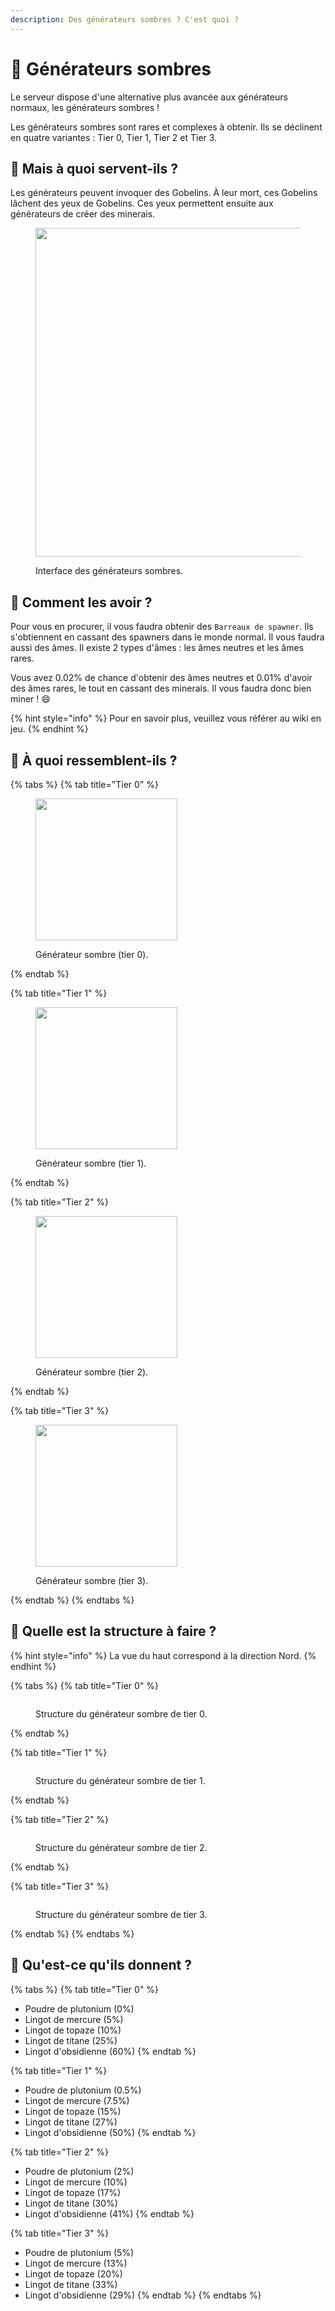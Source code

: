 ```yaml
---
description: Des générateurs sombres ? C'est quoi ?
---
```


# 👾 Générateurs sombres

Le serveur dispose d'une alternative plus avancée aux générateurs normaux, les générateurs sombres !

Les générateurs sombres sont rares et complexes à obtenir. Ils se déclinent en quatre variantes : Tier 0, Tier 1, Tier 2 et Tier 3.&#x20;



## 🤔 Mais à quoi servent-ils ?

Les générateurs peuvent invoquer des Gobelins. À leur mort, ces Gobelins lâchent des yeux de Gobelins. Ces yeux permettent ensuite aux générateurs de créer des minerais.

<figure><img src="../../.gitbook/assets/TaqLnDgvt9.png" alt="" width="526"><figcaption><p>Interface des générateurs sombres.</p></figcaption></figure>



## 🤔 Comment les avoir ?

Pour vous en procurer, il vous faudra obtenir des `Barreaux de spawner`. Ils s'obtiennent en cassant des spawners dans le monde normal. Il vous faudra aussi des âmes. Il existe 2 types d'âmes : les âmes neutres et les âmes rares.

Vous avez 0.02% de chance d'obtenir des âmes neutres et 0.01% d'avoir des âmes rares, le tout en cassant des minerais. Il vous faudra donc bien miner ! :smile:

{% hint style="info" %}
Pour en savoir plus, veuillez vous référer au wiki en jeu.
{% endhint %}



## 🤔 À quoi ressemblent-ils ?

{% tabs %}
{% tab title="Tier 0" %}
<figure><img src="../../.gitbook/assets/tier0_black_spawner.png" alt="" width="227"><figcaption><p>Générateur sombre (tier 0).</p></figcaption></figure>
{% endtab %}

{% tab title="Tier 1" %}
<figure><img src="../../.gitbook/assets/tier1_black_spawner.png" alt="" width="227"><figcaption><p>Générateur sombre (tier 1).</p></figcaption></figure>
{% endtab %}

{% tab title="Tier 2" %}
<figure><img src="../../.gitbook/assets/tier2_black_spawner.png" alt="" width="227"><figcaption><p>Générateur sombre (tier 2).</p></figcaption></figure>
{% endtab %}

{% tab title="Tier 3" %}
<figure><img src="../../.gitbook/assets/tier3_black_spawner.png" alt="" width="227"><figcaption><p>Générateur sombre (tier 3).</p></figcaption></figure>
{% endtab %}
{% endtabs %}



## 🤔 Quelle est la structure à faire ?

{% hint style="info" %}
La vue du haut correspond à la direction Nord.
{% endhint %}

{% tabs %}
{% tab title="Tier 0" %}
<figure><img src="../../.gitbook/assets/2025-04-20_00.29.49.png" alt=""><figcaption><p>Structure du générateur sombre de tier 0.</p></figcaption></figure>
{% endtab %}

{% tab title="Tier 1" %}
<figure><img src="../../.gitbook/assets/2025-04-20_00.36.15.png" alt=""><figcaption><p>Structure du générateur sombre de tier 1.</p></figcaption></figure>
{% endtab %}

{% tab title="Tier 2" %}
<figure><img src="../../.gitbook/assets/2025-04-20_00.27.09.png" alt=""><figcaption><p>Structure du générateur sombre de tier 2.</p></figcaption></figure>
{% endtab %}

{% tab title="Tier 3" %}
<figure><img src="../../.gitbook/assets/2025-04-20_00.25.40.png" alt=""><figcaption><p>Structure du générateur sombre de tier 3.</p></figcaption></figure>
{% endtab %}
{% endtabs %}



## 🤔 Qu'est-ce qu'ils donnent ?

{% tabs %}
{% tab title="Tier 0" %}
* Poudre de plutonium (0%)
* Lingot de mercure (5%)
* Lingot de topaze (10%)
* Lingot de titane (25%)
* Lingot d'obsidienne (60%)
{% endtab %}

{% tab title="Tier 1" %}
* Poudre de plutonium (0.5%)
* Lingot de mercure (7.5%)
* Lingot de topaze (15%)
* Lingot de titane (27%)
* Lingot d'obsidienne (50%)
{% endtab %}

{% tab title="Tier 2" %}
* Poudre de plutonium (2%)
* Lingot de mercure (10%)
* Lingot de topaze (17%)
* Lingot de titane (30%)
* Lingot d'obsidienne (41%)
{% endtab %}

{% tab title="Tier 3" %}
* Poudre de plutonium (5%)
* Lingot de mercure (13%)
* Lingot de topaze (20%)
* Lingot de titane (33%)
* Lingot d'obsidienne (29%)
{% endtab %}
{% endtabs %}
